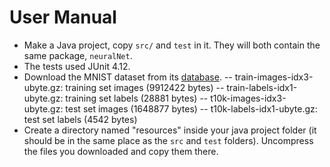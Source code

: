 # User Manual

- Make a Java project, copy `src/` and `test` in it. They will both contain the same package, `neuralNet`.
- The tests used JUnit 4.12.
- Download the MNIST dataset from its [database](http://yann.lecun.com/exdb/mnist/).
-- train-images-idx3-ubyte.gz:  training set images (9912422 bytes) 
-- train-labels-idx1-ubyte.gz:  training set labels (28881 bytes) 
-- t10k-images-idx3-ubyte.gz:   test set images (1648877 bytes) 
-- t10k-labels-idx1-ubyte.gz:   test set labels (4542 bytes)
- Create a directory named "resources" inside your java project folder (it should be in the same place as the `src` and `test` folders). Uncompress the files you downloaded and copy them there.

